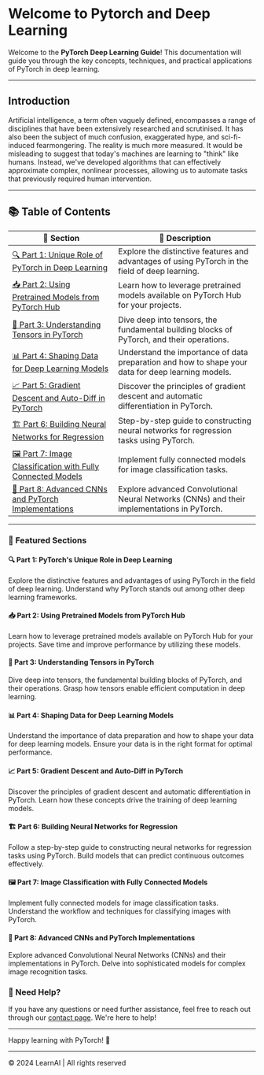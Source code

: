 # Welcome to Pytorch and Deep Learning

Welcome to the **PyTorch Deep Learning Guide**! This documentation will guide you through the key concepts, techniques, and practical applications of PyTorch in deep learning.

---
## Introduction

Artificial intelligence, a term often vaguely defined, encompasses a range of disciplines that have been extensively researched and scrutinised. It has also been the subject of much confusion, exaggerated hype, and sci-fi-induced fearmongering. The reality is much more measured. It would be misleading to suggest that today's machines are learning to "think" like humans. Instead, we've developed algorithms that can effectively approximate complex, nonlinear processes, allowing us to automate tasks that previously required human intervention.

---
## 📚 Table of Contents

| 📂 **Section** | 📝 **Description** |
| -------------- | ----------------- |
| [🔍 Part 1: Unique Role of PyTorch in Deep Learning](part1-pytorch-role.md) | Explore the distinctive features and advantages of using PyTorch in the field of deep learning. |
| [📥 Part 2: Using Pretrained Models from PyTorch Hub](part2-pytorch-hub.md) | Learn how to leverage pretrained models available on PyTorch Hub for your projects. |
| [🧮 Part 3: Understanding Tensors in PyTorch](part3-tensors.md) | Dive deep into tensors, the fundamental building blocks of PyTorch, and their operations. |
| [📊 Part 4: Shaping Data for Deep Learning Models](part4-shaping-data.md) | Understand the importance of data preparation and how to shape your data for deep learning models. |
| [📈 Part 5: Gradient Descent and Auto-Diff in PyTorch](part5-gradient-descent.md) | Discover the principles of gradient descent and automatic differentiation in PyTorch. |
| [🏗️ Part 6: Building Neural Networks for Regression](part6-neural-networks.md) | Step-by-step guide to constructing neural networks for regression tasks using PyTorch. |
| [🖼️ Part 7: Image Classification with Fully Connected Models](part7-image-classification.md) | Implement fully connected models for image classification tasks. |
| [🔬 Part 8: Advanced CNNs and PyTorch Implementations](part8-advanced-cnns.md) | Explore advanced Convolutional Neural Networks (CNNs) and their implementations in PyTorch. |

---

### 🌟 Featured Sections
<!-- toc: exclude -->
#### 🔍 Part 1: PyTorch's Unique Role in Deep Learning
Explore the distinctive features and advantages of using PyTorch in the field of deep learning. Understand why PyTorch stands out among other deep learning frameworks.

#### 📥 Part 2: Using Pretrained Models from PyTorch Hub
Learn how to leverage pretrained models available on PyTorch Hub for your projects. Save time and improve performance by utilizing these models.

#### 🧮 Part 3: Understanding Tensors in PyTorch
Dive deep into tensors, the fundamental building blocks of PyTorch, and their operations. Grasp how tensors enable efficient computation in deep learning.

#### 📊 Part 4: Shaping Data for Deep Learning Models
Understand the importance of data preparation and how to shape your data for deep learning models. Ensure your data is in the right format for optimal performance.

#### 📈 Part 5: Gradient Descent and Auto-Diff in PyTorch
Discover the principles of gradient descent and automatic differentiation in PyTorch. Learn how these concepts drive the training of deep learning models.

#### 🏗️ Part 6: Building Neural Networks for Regression
Follow a step-by-step guide to constructing neural networks for regression tasks using PyTorch. Build models that can predict continuous outcomes effectively.

#### 🖼️ Part 7: Image Classification with Fully Connected Models
Implement fully connected models for image classification tasks. Understand the workflow and techniques for classifying images with PyTorch.

#### 🔬 Part 8: Advanced CNNs and PyTorch Implementations
Explore advanced Convolutional Neural Networks (CNNs) and their implementations in PyTorch. Delve into sophisticated models for complex image recognition tasks.

### 💬 Need Help?

If you have any questions or need further assistance, feel free to reach out through our [contact page](contact.md). We're here to help!

---

Happy learning with PyTorch! 🚀

---

© 2024 LearnAI | All rights reserved